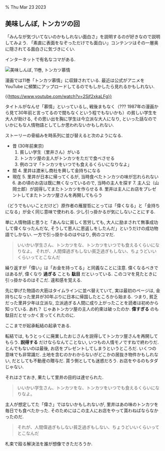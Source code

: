 % Thu Mar 23 2023

## 美味しんぼ, トンカツの回

「みんなが気づいてないのかもしれない面白さ」を説明するのが好きなので説明してみよう.
「素直に表面をなぞっただけでも面白い」コンテンツはその一層奥に隠されてる面白さに気づきにくい.

インターネットで有名なコマがある.

![美味しんぼ, 11巻, トンカツ慕情](https://i.imgur.com/JkDNR1v.png)

漫画では11巻「トンカツ慕情」に収録されている.
最近は公式がアニメを YouTube に頻繁にアップロードしてるのでもしかしたら見れるかもしれない.

{{https://www.youtube.com/watch?v=2Sjf2xkaLFg}}

タイトルがなんせ「慕情」といっているし, 戦後まもなく（??? 1987年の漫画から見て30年前と言ってるので間もなくという程でもないかも）の貧しい学生を大人が助ける, その思い出を胸に学生は今立派な大人になり, といった話なのでいかにもな人情物語としてしか思われないかもしれない.

ストーリーの骨組みを時系列に並び替えると次のようになる.

- 昔 (30年前東京)
  1. 貧しい学生（里井さん）がいる
  2. トンカツ屋の主人がトンカツをただで食べさせる
  3. 例のコマ「トンカツをいつでも食えるくらいになりなよ」
- 間
  4. 里井は渡米し商社を興して金持ちになる
- 現在
  5. 里井が日本に帰ってくるが, 当時食べたトンカツの味が忘れられない
  6. あの頃のお店は既に無くなっているので, 当時の主人を探す
  7. 主人公（山岡士郎）が説得してまたトンカツを作らせる
  8. 里井は主人にお店をプレゼントしてまたトンカツ屋さんを再開してもらう

（どうでもいいことだけど）原作者の雁屋哲にとっては「偉くなる」と「金持ちになる」が全く同じ意味で使われる.
少し引っ掛かるが気にしないことにする.

単に人情物語と思うと「あんなに貧しく苦労しても, 大人に励まされて無事成功して偉くなったんだな, そうして恩人に恩返しをしたんだ」というだけの成功物語でしかない.
一方で引っ掛かるのはやはり, 例のコマだ.

> いいかい学生さん、トンカツをな、トンカツをいつでも食えるくらいになりなよ。
> それが、人間偉過ぎもしない貧乏過ぎもしない、ちょうどいいくらいってとこなんだ

繰り返すが「偉い」は「お金を持ってる」と同義なことに注意.
偉くなるべきではあるが, 偉くなり **過ぎる** ことも **駄目** だといっている.
このコマを見たときに引っ掛かるのはそこだ. 違和感を覚える.

先に挙げた物語の大筋はタイムラインに並べ替えていて, 実は最初のページは, 金持ちになった里井が30年ぶりに日本に帰国したところから始まる.
つまり, 貧乏だった里井少年は立派な, 立派過ぎる人間に成り上がったことを読者は初めから知っている.
あれ？ じゃあトンカツ屋の主人の約束は破ったのか.
**偉すぎる** のも駄目だとせっかく言ってくれたのに.

ここまでが起承転結の起承である.

転結では, もうとっくに廃業したおじさんを説得してトンカツ屋さんを再開してもらう.
**説得する** だけならなんてことない, いつもの人情モノですねで終わりだ.
とんでもないのは最後, お店をプレゼントしてしまうというところだ.
いくつの意味でも非常識だ.
土地を含むのかわからないがどこかの居抜き物件かもしれない, だとしても不動産の贈与だ.
貰う側としても迷惑だろう.
お店をやるのもタダじゃない.

それはさておき, 果たして里井の目的は達せられた.

> いいかい学生さん、トンカツをな、トンカツをいつでも食えるくらいになりなよ。

主人が想定してた「偉さ」ではないかもしれないが,
里井はあの味のトンカツを毎日でも食べたかった.
そのためにはこの主人にお店をやって貰わねばならなかったのだ.

> それが、人間偉過ぎもしない貧乏過ぎもしない、ちょうどいいくらいってとこなんだ

札束で殴る解決法を誰が想像できただろうか.
